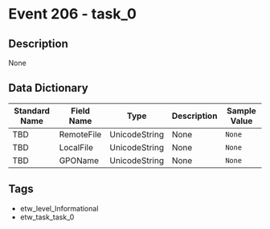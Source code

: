 # Event 206 - task_0

## Description
None

## Data Dictionary
|Standard Name|Field Name|Type|Description|Sample Value|
|---|---|---|---|---|
|TBD|RemoteFile|UnicodeString|None|`None`|
|TBD|LocalFile|UnicodeString|None|`None`|
|TBD|GPOName|UnicodeString|None|`None`|

## Tags
* etw_level_Informational
* etw_task_task_0